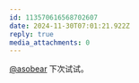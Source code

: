 ```yaml
---
id: 113570616568702607
date: 2024-11-30T07:01:21.922Z
reply: true
media_attachments: 0
---
```


[@asobear](https://aso.moe/@asobear) 下次试试。


